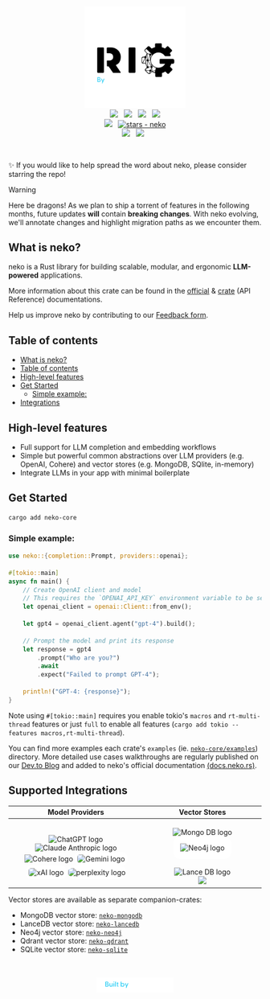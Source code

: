 <p align="center">
<picture>
    <source media="(prefers-color-scheme: dark)" srcset="img/neko-playgrounds.svg">
    <source media="(prefers-color-scheme: light)" srcset="img/neko-playgrounds-light.svg">
    <img src="img/neko-playgrounds-light.svg" style="width: 40%; height: 40%;" alt="neko logo">
</picture>
<br>
<a href="https://docs.neko.rs"><img src="https://img.shields.io/badge/📖 docs-neko.rs-dca282.svg" /></a> &nbsp;
<a href="https://docs.rs/neko-core/latest/neko/"><img src="https://img.shields.io/badge/docs-API Reference-dca282.svg" /></a> &nbsp;
<a href="https://crates.io/crates/neko-core"><img src="https://img.shields.io/crates/v/neko-core.svg?color=dca282" /></a>
&nbsp;
<a href="https://crates.io/crates/neko-core"><img src="https://img.shields.io/crates/d/neko-core.svg?color=dca282" /></a>
</br>
<a href="https://discord.gg/playgrounds"><img src="https://img.shields.io/discord/511303648119226382?color=%236d82cc&label=Discord&logo=discord&logoColor=white" /></a>
&nbsp;
<a href="https://github.com/0xPlaygrounds/neko"><img src="https://img.shields.io/github/stars/0xPlaygrounds/neko?style=social" alt="stars - neko" /></a>
<br>
<a href=""><img src="https://img.shields.io/badge/built_with-Rust-dca282.svg?logo=rust" /></a>
&nbsp;
<a href="https://twitter.com/Playgrounds0x"><img src="https://img.shields.io/twitter/follow/Playgrounds0x"></a> &nbsp

<br>
</p>
&nbsp;

✨ If you would like to help spread the word about neko, please consider starring the repo!

> [!WARNING]
> Here be dragons! As we plan to ship a torrent of features in the following months, future updates **will** contain **breaking changes**. With neko evolving, we'll annotate changes and highlight migration paths as we encounter them.


## What is neko?
neko is a Rust library for building scalable, modular, and ergonomic **LLM-powered** applications.

More information about this crate can be found in the [official](https://docs.neko.rs) & [crate](https://docs.rs/neko-core/latest/neko/) (API Reference) documentations.

Help us improve neko by contributing to our [Feedback form](https://bit.ly/neko-Feeback-Form).

## Table of contents

- [What is neko?](#what-is-neko)
- [Table of contents](#table-of-contents)
- [High-level features](#high-level-features)
- [Get Started](#get-started)
  - [Simple example:](#simple-example)
- [Integrations](#integrations)

## High-level features
- Full support for LLM completion and embedding workflows
- Simple but powerful common abstractions over LLM providers (e.g. OpenAI, Cohere) and vector stores (e.g. MongoDB, SQlite, in-memory)
- Integrate LLMs in your app with minimal boilerplate



## Get Started
```bash
cargo add neko-core
```

### Simple example:
```rust
use neko::{completion::Prompt, providers::openai};

#[tokio::main]
async fn main() {
    // Create OpenAI client and model
    // This requires the `OPENAI_API_KEY` environment variable to be set.
    let openai_client = openai::Client::from_env();

    let gpt4 = openai_client.agent("gpt-4").build();

    // Prompt the model and print its response
    let response = gpt4
        .prompt("Who are you?")
        .await
        .expect("Failed to prompt GPT-4");

    println!("GPT-4: {response}");
}
```
Note using `#[tokio::main]` requires you enable tokio's `macros` and `rt-multi-thread` features
or just `full` to enable all features (`cargo add tokio --features macros,rt-multi-thread`).

You can find more examples each crate's `examples` (ie. [`neko-core/examples`](./neko-core/examples)) directory. More detailed use cases walkthroughs are regularly published on our [Dev.to Blog](https://dev.to/0thtachi) and added to neko's official documentation [(docs.neko.rs)](http://docs.neko.rs).

## Supported Integrations

| Model Providers |                                                                                                                                                                                                                                                                                                               Vector Stores                                                                                                                                                                                                                                                                                                               |
|:--------------:|:-----------------------------------------------------------------------------------------------------------------------------------------------------------------------------------------------------------------------------------------------------------------------------------------------------------------------------------------------------------------------------------------------------------------------------------------------------------------------------------------------------------------------------------------------------------------------------------------------------------------------------------------:|
| <br><img src="https://upload.wikimedia.org/wikipedia/commons/thumb/0/04/ChatGPT_logo.svg/1024px-ChatGPT_logo.svg.png" alt="ChatGPT logo" width="50em"> <picture><source media="(prefers-color-scheme: dark)" srcset="https://www.fahimai.com/wp-content/uploads/2024/06/Untitled-design-7.png"><source media="(prefers-color-scheme: light)" srcset="https://upload.wikimedia.org/wikipedia/commons/thumb/8/8a/Claude_AI_logo.svg/1024px-Claude_AI_logo.svg.png"><img src="https://www.fahimai.com/wp-content/uploads/2024/06/Untitled-design-7.png" alt="Claude Anthropic logo" width="50em"></picture> <br> <img src="https://cdn.sanity.io/images/rjtqmwfu/production/0adbf394439f4cd0ab8b5b3b6fe1da10c8099024-201x200.svg" alt="Cohere logo" width="50em"> <img src="https://logospng.org/download/google-gemini/google-gemini-1024.png" style="background-color: white; border-radius: 10px; padding: 5px 5px ; width: 3em;" alt="Gemini logo"> <br> <img src="https://upload.wikimedia.org/wikipedia/commons/thumb/5/57/XAI-Logo.svg/512px-XAI-Logo.svg.png?20240912222841" style="background-color: white; border-radius: 10px; padding: 5px 5px ; width: 3em;" alt="xAI logo"> <img src="https://github.com/user-attachments/assets/4763ae96-ddc9-4f69-ab38-23592e6c4ead" style="background-color: white; border-radius: 10px; padding: 5px 0px ; width: 4em;" alt="perplexity logo">| <br><img src="https://cdn.prod.website-files.com/6640cd28f51f13175e577c05/664e00a400e23f104ed2b6cd_3b3dd6e8-8a73-5879-84a9-a42d5b910c74.svg" alt="Mongo DB logo" width="50em"> <img src="https://upload.wikimedia.org/wikipedia/commons/e/e5/Neo4j-logo_color.png" alt="Neo4j logo" style="background-color: white; border-radius: 1em; padding: 1em 1em ; width: 4em;"><br><br><img src="https://cdn-images-1.medium.com/max/844/1*Jp6VwF0OcdeyRyW0Ln0RMQ@2x.png" width="100em" alt="Lance DB logo"> <br> <img src="https://upload.wikimedia.org/wikipedia/commons/thumb/3/38/SQLite370.svg/440px-SQLite370.svg.png" style="width: 6em"> |


Vector stores are available as separate companion-crates:
- MongoDB vector store: [`neko-mongodb`](https://github.com/0xPlaygrounds/neko/tree/main/neko-mongodb)
- LanceDB vector store: [`neko-lancedb`](https://github.com/0xPlaygrounds/neko/tree/main/neko-lancedb)
- Neo4j vector store: [`neko-neo4j`](https://github.com/0xPlaygrounds/neko/tree/main/neko-neo4j)
- Qdrant vector store: [`neko-qdrant`](https://github.com/0xPlaygrounds/neko/tree/main/neko-qdrant)
- SQLite vector store: [`neko-sqlite`](https://github.com/0xPlaygrounds/neko/tree/main/neko-sqlite)


<p align="center">
<br>
<br>
<img src="img/built-by-playgrounds.svg" alt="Build by Playgrounds" width="30%">
</p>

